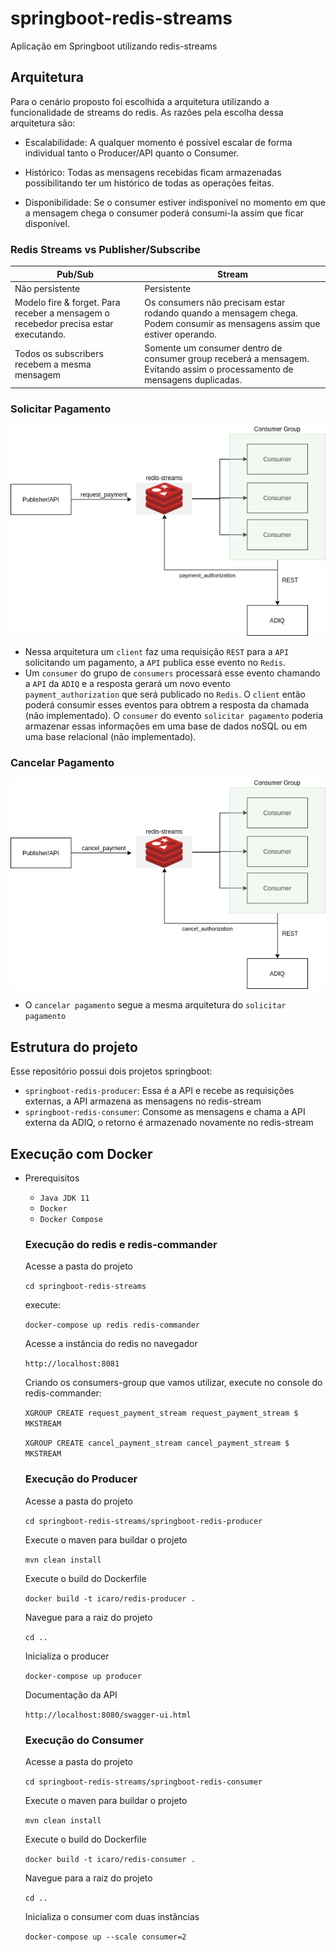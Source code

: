 # springboot-redis-streams
Aplicação em Springboot utilizando redis-streams

## Arquitetura

Para o cenário proposto foi escolhida a arquitetura utilizando a funcionalidade de streams do redis. As razões pela escolha dessa arquitetura são:
- Escalabilidade: A qualquer momento é possível escalar de forma individual tanto o Producer/API quanto o Consumer.

- Histórico: Todas as mensagens recebidas ficam armazenadas possibilitando ter um histórico de todas as operações feitas.

- Disponibilidade: Se o consumer estiver indisponível no momento em que a mensagem chega o consumer poderá consumi-la assim que ficar disponível.

### Redis Streams vs Publisher/Subscribe

| Pub/Sub                                                                              	| Stream                                                                                                                    	|
|--------------------------------------------------------------------------------------	|---------------------------------------------------------------------------------------------------------------------------	|
| Não persistente                                                                      	| Persistente                                                                                                               	|
| Modelo fire & forget. Para receber a mensagem o  recebedor precisa estar executando. 	| Os consumers não precisam estar rodando quando a mensagem chega. Podem consumir as mensagens assim que estiver operando.  	|
| Todos os subscribers recebem a mesma mensagem                                        	| Somente um consumer dentro de consumer group receberá a mensagem. Evitando assim o processamento de mensagens duplicadas. 	|

### Solicitar Pagamento

![](./doc/request_payment.png)

- Nessa arquitetura um `client` faz uma requisição `REST` para a `API` solicitando um pagamento, a `API` publica esse evento no `Redis`.
- Um `consumer` do grupo de `consumers` processará esse evento chamando a `API` da `ADIQ` e a resposta gerará um novo evento `payment_authorization` que será publicado no `Redis`. O `client` então poderá consumir esses eventos para obtrem a resposta da chamada (não implementado). O `consumer` do evento `solicitar pagamento` poderia armazenar essas informações em uma base de dados noSQL ou em uma base relacional (não implementado). 

### Cancelar Pagamento

![](./doc/cancel_payment.png)

- O `cancelar pagamento` segue a mesma arquitetura do `solicitar pagamento`

## Estrutura do projeto

Esse repositório possui dois projetos springboot:
- `springboot-redis-producer`: Essa é a API e recebe as requisições externas, a API armazena as mensagens no redis-stream
- `springboot-redis-consumer`: Consome as mensagens e chama a API externa da ADIQ, o retorno é armazenado novamente no redis-stream

## Execução com Docker

- Prerequisitos

  - `Java JDK 11`
  - `Docker`
  - `Docker Compose`
  
  ### Execução do redis e redis-commander
  
  Acesse a pasta do projeto
  
  `cd springboot-redis-streams`
  
  execute:
  
  `docker-compose up redis redis-commander`
  
  Acesse a instância do redis no navegador
  
  `http://localhost:8081`
  
  Criando os consumers-group que vamos utilizar, execute no console do redis-commander:
  
  `XGROUP CREATE request_payment_stream request_payment_stream $ MKSTREAM`
  
  `XGROUP CREATE cancel_payment_stream cancel_payment_stream $ MKSTREAM`
  
  ### Execução do Producer
  
  Acesse a pasta do projeto

  `cd springboot-redis-streams/springboot-redis-producer`
  
  Execute o maven para buildar o projeto

  `mvn clean install`

  Execute o build do Dockerfile

  `docker build -t icaro/redis-producer .`
  
  Navegue para a raiz do projeto
  
  `cd ..`
  
  Inicializa o producer
  
  `docker-compose up producer`
  
  Documentação da API
  
  `http://localhost:8080/swagger-ui.html`
  
  ### Execução do Consumer
  
  Acesse a pasta do projeto

  `cd springboot-redis-streams/springboot-redis-consumer`
  
  Execute o maven para buildar o projeto

  `mvn clean install`

  Execute o build do Dockerfile

  `docker build -t icaro/redis-consumer .`
  
  Navegue para a raiz do projeto
  
  `cd ..`
  
  Inicializa o consumer com duas instâncias
  
  `docker-compose up --scale consumer=2`
  
